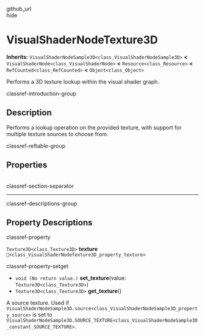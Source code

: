 github\_url  
hide

# VisualShaderNodeTexture3D

**Inherits:** `VisualShaderNodeSample3D<class_VisualShaderNodeSample3D>`
**&lt;** `VisualShaderNode<class_VisualShaderNode>` **&lt;**
`Resource<class_Resource>` **&lt;** `RefCounted<class_RefCounted>`
**&lt;** `Object<class_Object>`

Performs a 3D texture lookup within the visual shader graph.

classref-introduction-group

## Description

Performs a lookup operation on the provided texture, with support for
multiple texture sources to choose from.

classref-reftable-group

## Properties

<table>
<tbody>
<tr>
</tr>
</tbody>
</table>

classref-section-separator

------------------------------------------------------------------------

classref-descriptions-group

## Property Descriptions

classref-property

`Texture3D<class_Texture3D>` **texture**
`🔗<class_VisualShaderNodeTexture3D_property_texture>`

classref-property-setget

-   `void (No return value.)` **set\_texture**(value:
    `Texture3D<class_Texture3D>`)
-   `Texture3D<class_Texture3D>` **get\_texture**()

A source texture. Used if
`VisualShaderNodeSample3D.source<class_VisualShaderNodeSample3D_property_source>`
is set to
`VisualShaderNodeSample3D.SOURCE_TEXTURE<class_VisualShaderNodeSample3D_constant_SOURCE_TEXTURE>`.
